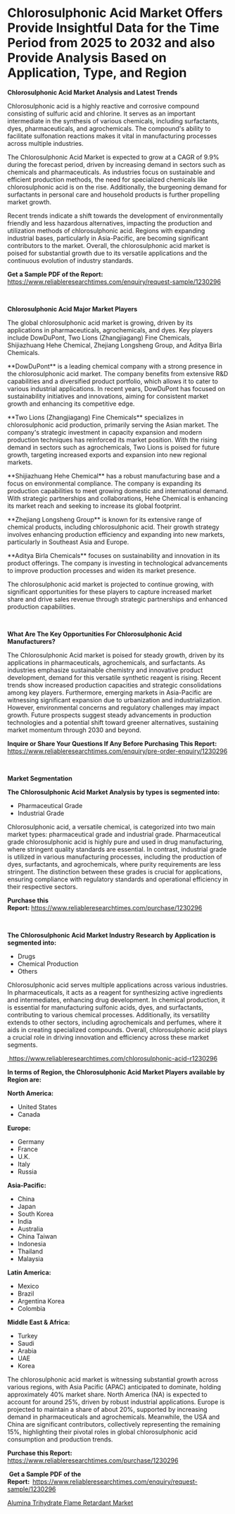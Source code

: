 <p><h1>Chlorosulphonic Acid Market Offers Provide Insightful Data for the Time Period from 2025 to 2032 and also Provide Analysis Based on Application, Type, and Region</h1></p><p><strong>Chlorosulphonic Acid Market Analysis and Latest Trends</strong></p>
<p><p>Chlorosulphonic acid is a highly reactive and corrosive compound consisting of sulfuric acid and chlorine. It serves as an important intermediate in the synthesis of various chemicals, including surfactants, dyes, pharmaceuticals, and agrochemicals. The compound's ability to facilitate sulfonation reactions makes it vital in manufacturing processes across multiple industries.</p><p>The Chlorosulphonic Acid Market is expected to grow at a CAGR of 9.9% during the forecast period, driven by increasing demand in sectors such as chemicals and pharmaceuticals. As industries focus on sustainable and efficient production methods, the need for specialized chemicals like chlorosulphonic acid is on the rise. Additionally, the burgeoning demand for surfactants in personal care and household products is further propelling market growth.</p><p>Recent trends indicate a shift towards the development of environmentally friendly and less hazardous alternatives, impacting the production and utilization methods of chlorosulphonic acid. Regions with expanding industrial bases, particularly in Asia-Pacific, are becoming significant contributors to the market. Overall, the chlorosulphonic acid market is poised for substantial growth due to its versatile applications and the continuous evolution of industry standards.</p></p>
<p><strong>Get a Sample PDF of the Report:&nbsp;</strong> <a href="https://www.reliableresearchtimes.com/enquiry/request-sample/1230296?utm_campaign=2627&utm_medium=2&utm_source=Github&utm_content=ia&utm_term=01042025&utm_id=chlorosulphonic-acid">https://www.reliableresearchtimes.com/enquiry/request-sample/1230296</a></p>
<p>&nbsp;</p>
<p><strong>Chlorosulphonic Acid Major Market Players</strong></p>
<p><p>The global chlorosulphonic acid market is growing, driven by its applications in pharmaceuticals, agrochemicals, and dyes. Key players include DowDuPont, Two Lions (Zhangjiagang) Fine Chemicals, Shijiazhuang Hehe Chemical, Zhejiang Longsheng Group, and Aditya Birla Chemicals.</p><p>**DowDuPont** is a leading chemical company with a strong presence in the chlorosulphonic acid market. The company benefits from extensive R&D capabilities and a diversified product portfolio, which allows it to cater to various industrial applications. In recent years, DowDuPont has focused on sustainability initiatives and innovations, aiming for consistent market growth and enhancing its competitive edge.</p><p>**Two Lions (Zhangjiagang) Fine Chemicals** specializes in chlorosulphonic acid production, primarily serving the Asian market. The company's strategic investment in capacity expansion and modern production techniques has reinforced its market position. With the rising demand in sectors such as agrochemicals, Two Lions is poised for future growth, targeting increased exports and expansion into new regional markets.</p><p>**Shijiazhuang Hehe Chemical** has a robust manufacturing base and a focus on environmental compliance. The company is expanding its production capabilities to meet growing domestic and international demand. With strategic partnerships and collaborations, Hehe Chemical is enhancing its market reach and seeking to increase its global footprint.</p><p>**Zhejiang Longsheng Group** is known for its extensive range of chemical products, including chlorosulphonic acid. Their growth strategy involves enhancing production efficiency and expanding into new markets, particularly in Southeast Asia and Europe.</p><p>**Aditya Birla Chemicals** focuses on sustainability and innovation in its product offerings. The company is investing in technological advancements to improve production processes and widen its market presence.</p><p>The chlorosulphonic acid market is projected to continue growing, with significant opportunities for these players to capture increased market share and drive sales revenue through strategic partnerships and enhanced production capabilities.</p></p>
<p>&nbsp;</p>
<p><strong>What Are The Key Opportunities For Chlorosulphonic Acid Manufacturers?</strong></p>
<p><p>The Chlorosulphonic Acid market is poised for steady growth, driven by its applications in pharmaceuticals, agrochemicals, and surfactants. As industries emphasize sustainable chemistry and innovative product development, demand for this versatile synthetic reagent is rising. Recent trends show increased production capacities and strategic consolidations among key players. Furthermore, emerging markets in Asia-Pacific are witnessing significant expansion due to urbanization and industrialization. However, environmental concerns and regulatory challenges may impact growth. Future prospects suggest steady advancements in production technologies and a potential shift toward greener alternatives, sustaining market momentum through 2030 and beyond.</p></p>
<p><strong>Inquire or Share Your Questions If Any Before Purchasing This Report:</strong> <a href="https://www.reliableresearchtimes.com/enquiry/pre-order-enquiry/1230296?utm_campaign=2627&utm_medium=2&utm_source=Github&utm_content=ia&utm_term=01042025&utm_id=chlorosulphonic-acid">https://www.reliableresearchtimes.com/enquiry/pre-order-enquiry/1230296</a></p>
<p>&nbsp;</p>
<p><strong>Market Segmentation</strong></p>
<p><strong>The Chlorosulphonic Acid Market Analysis by types is segmented into:</strong></p>
<p><ul><li>Pharmaceutical Grade</li><li>Industrial Grade</li></ul></p>
<p><p>Chlorosulphonic acid, a versatile chemical, is categorized into two main market types: pharmaceutical grade and industrial grade. Pharmaceutical grade chlorosulphonic acid is highly pure and used in drug manufacturing, where stringent quality standards are essential. In contrast, industrial grade is utilized in various manufacturing processes, including the production of dyes, surfactants, and agrochemicals, where purity requirements are less stringent. The distinction between these grades is crucial for applications, ensuring compliance with regulatory standards and operational efficiency in their respective sectors.</p></p>
<p><strong>Purchase this Report:&nbsp;</strong><a href="https://www.reliableresearchtimes.com/purchase/1230296?utm_campaign=2627&utm_medium=2&utm_source=Github&utm_content=ia&utm_term=01042025&utm_id=chlorosulphonic-acid">https://www.reliableresearchtimes.com/purchase/1230296</a></p>
<p>&nbsp;</p>
<p><strong>The Chlorosulphonic Acid Market Industry Research by Application is segmented into:</strong></p>
<p><ul><li>Drugs</li><li>Chemical Production</li><li>Others</li></ul></p>
<p><p>Chlorosulphonic acid serves multiple applications across various industries. In pharmaceuticals, it acts as a reagent for synthesizing active ingredients and intermediates, enhancing drug development. In chemical production, it is essential for manufacturing sulfonic acids, dyes, and surfactants, contributing to various chemical processes. Additionally, its versatility extends to other sectors, including agrochemicals and perfumes, where it aids in creating specialized compounds. Overall, chlorosulphonic acid plays a crucial role in driving innovation and efficiency across these market segments.</p></p>
<p><a href="https://www.reliableresearchtimes.com/chlorosulphonic-acid-r1230296?utm_campaign=2627&utm_medium=2&utm_source=Github&utm_content=ia&utm_term=01042025&utm_id=chlorosulphonic-acid">&nbsp;https://www.reliableresearchtimes.com/chlorosulphonic-acid-r1230296</a></p>
<p><strong>In terms of Region, the Chlorosulphonic Acid Market Players available by Region are:</strong></p>
<p>
    <p> <strong> North America: </strong>
        <ul>
            <li>United States</li>
            <li>Canada</li>
        </ul>
        </p> 
    <p> <strong> Europe: </strong>
        <ul>
            <li>Germany</li>
            <li>France</li>
            <li>U.K.</li>
            <li>Italy</li>
            <li>Russia</li>
        </ul>
        </p> 
    <p> <strong> Asia-Pacific: </strong>
        <ul>
            <li>China</li>
            <li>Japan</li>
            <li>South Korea</li>
            <li>India</li>
            <li>Australia</li>
            <li>China Taiwan</li>
            <li>Indonesia</li>
            <li>Thailand</li>
            <li>Malaysia</li>
        </ul>
        </p> 
    <p> <strong> Latin America: </strong>
        <ul>
            <li>Mexico</li>
            <li>Brazil</li>
            <li>Argentina Korea</li>
            <li>Colombia</li>
        </ul>
        </p> 
    <p> <strong> Middle East & Africa: </strong>
        <ul>
            <li>Turkey</li>
            <li>Saudi</li>
            <li>Arabia</li>
            <li>UAE</li>
            <li>Korea</li>
        </ul>
    </p>
    </p>
<p><p>The chlorosulphonic acid market is witnessing substantial growth across various regions, with Asia Pacific (APAC) anticipated to dominate, holding approximately 40% market share. North America (NA) is expected to account for around 25%, driven by robust industrial applications. Europe is projected to maintain a share of about 20%, supported by increasing demand in pharmaceuticals and agrochemicals. Meanwhile, the USA and China are significant contributors, collectively representing the remaining 15%, highlighting their pivotal roles in global chlorosulphonic acid consumption and production trends.</p></p>
<p><strong>Purchase this Report: </strong><a href="https://www.reliableresearchtimes.com/purchase/1230296?utm_campaign=2627&utm_medium=2&utm_source=Github&utm_content=ia&utm_term=01042025&utm_id=chlorosulphonic-acid">https://www.reliableresearchtimes.com/purchase/1230296</a></p>
<p>&nbsp;<strong>Get a Sample PDF of the Report:&nbsp;&nbsp;</strong><a href="https://www.reliableresearchtimes.com/enquiry/request-sample/1230296?utm_campaign=2627&utm_medium=2&utm_source=Github&utm_content=ia&utm_term=01042025&utm_id=chlorosulphonic-acid">https://www.reliableresearchtimes.com/enquiry/request-sample/1230296</a></p>
<p><strong></strong></p>
<p><p><a href="https://github.com/oliveroste6/Market-Research-Report-List-1/blob/main/alumina-trihydrate-flame-retardant-market.md?utm_campaign=2627&utm_medium=2&utm_source=Github&utm_content=ia&utm_term=01042025&utm_id=chlorosulphonic-acid">Alumina Trihydrate Flame Retardant Market</a></p></p>